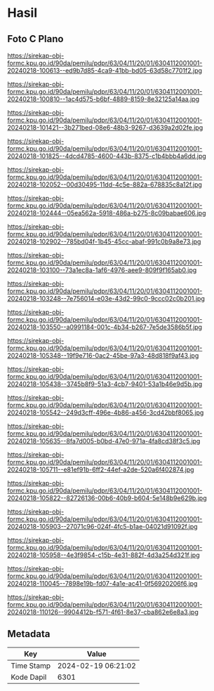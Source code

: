 # Hasil

## Foto C Plano

https://sirekap-obj-formc.kpu.go.id/90da/pemilu/pdpr/63/04/11/20/01/6304112001001-20240218-100613--ed9b7d85-4ca9-41bb-bd05-63d58c7701f2.jpg

https://sirekap-obj-formc.kpu.go.id/90da/pemilu/pdpr/63/04/11/20/01/6304112001001-20240218-100810--1ac4d575-b6bf-4889-8159-8e32125a14aa.jpg

https://sirekap-obj-formc.kpu.go.id/90da/pemilu/pdpr/63/04/11/20/01/6304112001001-20240218-101421--3b271bed-08e6-48b3-9267-d3639a2d02fe.jpg

https://sirekap-obj-formc.kpu.go.id/90da/pemilu/pdpr/63/04/11/20/01/6304112001001-20240218-101825--4dcd4785-4600-443b-8375-c1b4bbb4a6dd.jpg

https://sirekap-obj-formc.kpu.go.id/90da/pemilu/pdpr/63/04/11/20/01/6304112001001-20240218-102052--00d30495-11dd-4c5e-882a-678835c8a12f.jpg

https://sirekap-obj-formc.kpu.go.id/90da/pemilu/pdpr/63/04/11/20/01/6304112001001-20240218-102444--05ea562a-5918-486a-b275-8c09babae606.jpg

https://sirekap-obj-formc.kpu.go.id/90da/pemilu/pdpr/63/04/11/20/01/6304112001001-20240218-102902--785bd04f-1b45-45cc-abaf-991c0b9a8e73.jpg

https://sirekap-obj-formc.kpu.go.id/90da/pemilu/pdpr/63/04/11/20/01/6304112001001-20240218-103100--73a1ec8a-1af6-4976-aee9-809f9f165ab0.jpg

https://sirekap-obj-formc.kpu.go.id/90da/pemilu/pdpr/63/04/11/20/01/6304112001001-20240218-103248--7e756014-e03e-43d2-99c0-9ccc02c0b201.jpg

https://sirekap-obj-formc.kpu.go.id/90da/pemilu/pdpr/63/04/11/20/01/6304112001001-20240218-103550--a0991184-001c-4b34-b267-7e5de3586b5f.jpg

https://sirekap-obj-formc.kpu.go.id/90da/pemilu/pdpr/63/04/11/20/01/6304112001001-20240218-105348--19f9e716-0ac2-45be-97a3-48d818f9af43.jpg

https://sirekap-obj-formc.kpu.go.id/90da/pemilu/pdpr/63/04/11/20/01/6304112001001-20240218-105438--3745b8f9-51a3-4cb7-9401-53a1b46e9d5b.jpg

https://sirekap-obj-formc.kpu.go.id/90da/pemilu/pdpr/63/04/11/20/01/6304112001001-20240218-105542--249d3cff-496e-4b86-a456-3cd42bbf8065.jpg

https://sirekap-obj-formc.kpu.go.id/90da/pemilu/pdpr/63/04/11/20/01/6304112001001-20240218-105635--8fa7d005-b0bd-47e0-971a-4fa8cd38f3c5.jpg

https://sirekap-obj-formc.kpu.go.id/90da/pemilu/pdpr/63/04/11/20/01/6304112001001-20240218-105711--e81ef91b-6ff2-44ef-a2de-520a6f402874.jpg

https://sirekap-obj-formc.kpu.go.id/90da/pemilu/pdpr/63/04/11/20/01/6304112001001-20240218-105822--82726136-00b6-40b9-b604-5e148b9e629b.jpg

https://sirekap-obj-formc.kpu.go.id/90da/pemilu/pdpr/63/04/11/20/01/6304112001001-20240218-105903--27071c96-024f-4fc5-b1ae-04021d91092f.jpg

https://sirekap-obj-formc.kpu.go.id/90da/pemilu/pdpr/63/04/11/20/01/6304112001001-20240218-105958--4e3f9854-c15b-4e31-882f-4d3a254d321f.jpg

https://sirekap-obj-formc.kpu.go.id/90da/pemilu/pdpr/63/04/11/20/01/6304112001001-20240218-110045--7898e19b-fd07-4a1e-ac41-0f56920206f6.jpg

https://sirekap-obj-formc.kpu.go.id/90da/pemilu/pdpr/63/04/11/20/01/6304112001001-20240218-110126--9904412b-f571-4f61-8e37-cba862e6e8a3.jpg


## Metadata

| Key        | Value               |
| ---------- | ------------------- |
| Time Stamp | 2024-02-19 06:21:02 |
| Kode Dapil | 6301                |



